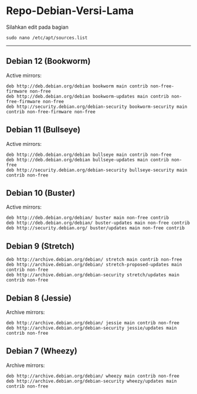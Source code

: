# Repo-Debian-Versi-Lama
Silahkan edit pada bagian 
```
sudo nano /etc/apt/sources.list
```
--------
## Debian 12 (Bookworm)

Active mirrors:

```
deb http://deb.debian.org/debian bookworm main contrib non-free-firmware non-free
deb http://deb.debian.org/debian bookworm-updates main contrib non-free-firmware non-free
deb http://security.debian.org/debian-security bookworm-security main contrib non-free-firmware non-free

```

## Debian 11 (Bullseye)

Active mirrors:

```
deb http://deb.debian.org/debian bullseye main contrib non-free
deb http://deb.debian.org/debian bullseye-updates main contrib non-free
deb http://security.debian.org/debian-security bullseye-security main contrib non-free

```

## Debian 10 (Buster)

Active mirrors:

```
deb http://deb.debian.org/debian/ buster main non-free contrib
deb http://deb.debian.org/debian/ buster-updates main non-free contrib
deb http://security.debian.org/ buster/updates main non-free contrib

```

## Debian 9 (Stretch)

```
deb http://archive.debian.org/debian/ stretch main contrib non-free
deb http://archive.debian.org/debian/ stretch-proposed-updates main contrib non-free
deb http://archive.debian.org/debian-security stretch/updates main contrib non-free

```

## Debian 8 (Jessie)

Archive mirrors:

```
deb http://archive.debian.org/debian/ jessie main contrib non-free
deb http://archive.debian.org/debian-security jessie/updates main contrib non-free

```

## Debian 7 (Wheezy)

Archive mirrors:

```
deb http://archive.debian.org/debian/ wheezy main contrib non-free
deb http://archive.debian.org/debian-security wheezy/updates main contrib non-free
```
